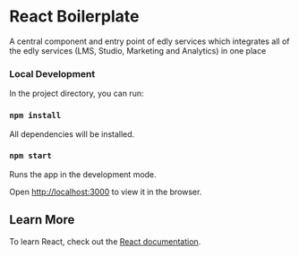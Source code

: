 # React Boilerplate

A central component and entry point of edly services which integrates all of the edly services (LMS, Studio, Marketing and Analytics) in one place

### Local Development

In the project directory, you can run:

### `npm install`

All dependencies will be installed.

### `npm start`

Runs the app in the development mode.

Open [http://localhost:3000](http://localhost:3000) to view it in the browser.

## Learn More

To learn React, check out the [React documentation](https://reactjs.org/).
